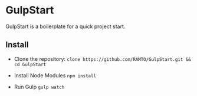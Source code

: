 # GulpStart

GulpStart is a boilerplate for a quick project start.

## Install

* Clone the repository:
`clone https://github.com/RAMTO/GulpStart.git && cd GulpStart`

* Install Node Modules
`npm install`

* Run Gulp
`gulp watch`
